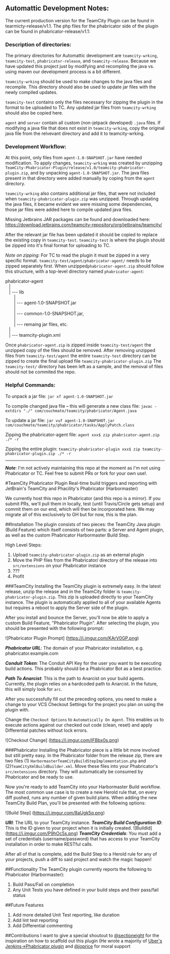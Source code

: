 <h2>Automattic Development Notes:</h2>

The current production version for the TeamCity Plugin can be found in tearmicty-release/v1.1.  The php files for the phabricator side of the plugin can be found in phabricator-release/v1.1:

<h3>Description of directories:</h3>

The primary directories for Automattic development are `teamcity-wrking`, `teamcity-test`, `phabricator-release`, and `teamcity-release`.  Because we have updated this project just by modifying and recompling the java vs. using maven our development process is a bit different.

`teamcity-wrking` should be used to make changes to the java files and recompile.  This directory should also be used to update jar files with the newly compiled updates.

`teamcity-test` contains only the files necessary for zipping the plugin in the format to be uploaded to TC.  Any updated jar files from `teamcity-wrking` should also be copied here.

`agent` and `server` contain all custom (non-jetpack developed) `.java` files.  If modifying a java file that does not exist in `teamcity-wrking`, copy the original java file from the relvevant directory and add it to teamcity-wrking.

<h3>Development Workflow:</h3>

At this point, only files from `agent-1.0-SNAPSHOT.jar` have needed modification.  To apply changes, `teamcity-wrking` was created by unzipping `TeamCity-Phabricator-Plugin/release/v1.0/teamcity-phabricator-plugin.zip`, and by unpacking `agent-1.0-SNAPSHOT.jar`.  The java files present in that directory were added manually by coping from the `agent` directory.
 
`teamcity-wrking` also contains additional jar files, that were not included when `teamcity-phabricator-plugin.zip` was unzipped.  Through updating the java files, it became evident we were missing some dependencies, those jar files were added here to compile updated java files.

Missing Jetbrains JAR packages can be found and downloaded here: https://download.jetbrains.com/teamcity-repository/org/jetbrains/teamcity/

After the relevant jar file has been updated it should be copied to replace the existing copy in `teamcity-test`.  `teamcity-test` is where the plugin should be zipped into it's final format for uploading to TC.

<i>Note on zipping:</i> For TC to read the plugin it must be zipped in a very specific format. `teamcity-test/agent/phabricator-agent/` needs to be zipped separately first. When unzipped`phabricator-agent.zip` should follow this structure, with a top-level directory named `phabricator-agent`:

phabricator-agent<br>
&nbsp; &nbsp;|<br>
&nbsp; &nbsp;| --- lib<br>
&nbsp; &nbsp;&nbsp; &nbsp;&nbsp;|<br>
&nbsp; &nbsp;&nbsp; &nbsp;&nbsp;| --- agent-1.0-SNAPSHOT.jar<br>
&nbsp; &nbsp;&nbsp; &nbsp;&nbsp;|<br>
&nbsp; &nbsp;&nbsp; &nbsp;&nbsp;| --- common-1.0-SNAPSHOT.jar, <br>
&nbsp; &nbsp;&nbsp; &nbsp;&nbsp;|<br>
&nbsp; &nbsp;&nbsp; &nbsp;&nbsp;| --- remaing jar files, etc.<br>
&nbsp; &nbsp;|<br>
&nbsp; &nbsp;| --- teamcity-plugin.xml<br>


Once `phabricator-agent.zip` is zipped inside `teamcity-test/agent` the unzipped copy of the files should be removed.  After removing unzipped files from `teamcity-test/agent` the entire `teamcity-test` directory can be zipped to create the final upload file `teamcity-phabricator-plugin.zip`  The `teamcity-test/` directory has been left as a sample, and the removal of files should not be commited the repo.



<h3>Helpful Commands:</h3>

To unpack a jar file:
`jar xf agent-1.0-SNAPSHOT.jar`

To compile changed java file – this will generate a new class file: 
`javac -extdirs "./" com/couchmate/teamcity/phabricator/Agent.java`

To update a jar file:
`jar vuf agent-1.0-SNAPSHOT.jar com/couchmate/teamcity/phabricator/tasks/ApplyPatch.class`

Zipping the phabricator-agent file:
`agent xxx$ zip phabricator-agent.zip ./* -r`

Zipping the entire plugin:
`teamcity-phabricator-plugin xxx$ zip teamcity-phabricator-plugin.zip ./* -r`



------------------------------------------------------


***Note***: I'm not actively maintaining this repo at the moment as I'm not using Phabricator or TC. Feel free to submit PRs or fork for your own use!.

#TeamCity Phabricator Plugin
Real-time build triggers and reporting with JetBrain's TeamCity and Phacility's Phabricator (Harbormaster)

We currently host this repo in Phabricator (and this repo is a mirror). If you submit PRs, we'll pull them in locally, test (until Travis/Circle gets setup) and commit them on our end, which will then be incorporated here. We may migrate all of this exclusively to GH but for now, this is the plan.

##Installation
The plugin consists of two pieces: the TeamCity Java plugin (Build Feature) which itself consists of two parts: a Server and Agent plugin, as well as the custom Phabricator Harbormaster Build Step.

High Level Steps:

1. Upload `teamcity-phabricator-plugin.zip` as an external plugin
2. Move the PHP files from the Phabricator/ directory of the release into `src/extensions` on your Phabricator instance
3. ???
4. Profit

###TeamCity
Installing the TeamCity plugin is extremely easy. In the latest release, unzip the release and in the TeamCity folder is `teamcity-phabricator-plugin.zip`. This zip is uploaded directly to your TeamCity instance. The plugin is automatically applied to all of your available Agents but requires a reboot to apply the Server side of the plugin.

After you install and bounce the Server, you'll now be able to apply a custom Build Feature, "Phabricator Plugin". After selecting the plugin, you should be presented with the following prompt:

![Phabricator Plugin Prompt]
(https://i.imgur.com/KArV0GP.png)

***Phabricator URL***: The domain of your Phabricator installation, e.g. phabricator.example.com

***Conduit Token***: The Conduit API Key for the user you want to be executing build actions. This probably should be a Phabricator Bot as a best practice.

***Path To Anarcist***: This is the path to Anarcist on your build agents. Currently, the plugin relies on a hardcoded path to Anarcist. In the future, this will simply look for `arc`.

After you successfully fill out the preceding options, you need to make a change to your VCS Checkout Settings for the project you plan on using the plugin with.

Change the `Checkout Options` to `Automatically On Agent`. This enables us to execute actions against
our checked out code (clean, reset) and apply Differential patches without lock errors.

![Checkout Change]
(https://i.imgur.com/IFBbx0s.png)

###Phabricator
Installing the Phabricator piece is a little bit more involved but still pretty easy. In the
Phabricator folder from the release zip, there are two files (1) `HarbormasterTeamCityBuildStepImplementation.php`
and (2)`TeamCityXmlBuildBuilder.xml`. Move these files into your Phabricator's `src/extensions` directory.
They will automatically be consumed by Phabricator and be ready to use.

Now you're ready to add TeamCity into your Harbormaster Build workflow. The most common use case is to
create a new Herold rule that, on every diff pushed, runs any number of given build plans. When adding
the new TeamCity Build Plan, you'll be presented with the following options:

![Build Step]
(https://i.imgur.com/8aUgk5q.png)

***URI***: The URL to your TeamCity instance.
***TeamCity Build Configuration ID***: This is the ID given to your project when it is initially created.
![BuildId]
(https://i.imgur.com/P9hOc5s.png)
***TeamCity Credentials***: You must add a set of credentials (username/password) that has access to your
TeamCity installation in order to make RESTful calls.

After all of that is complete, add the Build Step to a Herold rule for any of your projects, push a diff to
said project and watch the magic happen!

##Functionality
The TeamCity plugin currently reports the following to Phabricator (Harbormaster):

1. Build Pass/Fail on completion
2. Any Unit Tests you have defined in your build steps and their pass/fail status

##Future Features

1. Add more detailed Unit Test reporting, like duration
2. Add lint test reporting
3. Add Differential commenting

##Contributions
I want to give a special shoutout to [@sectioneight](https://github.com/sectioneight) for the inspiration on how to scaffold out this plugin
(He wrote a majority of [Uber's Jenkins->Phabricator plugin](https://github.com/uber/phabricator-jenkins-plugin) and [@joprice](https://github.com/joprice) for moral support
